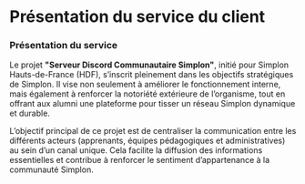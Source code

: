 # Présentation du service du client
### Présentation du service  

Le projet **"Serveur Discord Communautaire Simplon"**, initié pour Simplon Hauts-de-France (HDF), s’inscrit pleinement dans les objectifs stratégiques de Simplon. Il vise non seulement à améliorer le fonctionnement interne, mais également à renforcer la notoriété extérieure de l’organisme, tout en offrant aux alumni une plateforme pour tisser un réseau Simplon dynamique et durable.  

L’objectif principal de ce projet est de centraliser la communication entre les différents acteurs (apprenants, équipes pédagogiques et administratives) au sein d’un canal unique. Cela facilite la diffusion des informations essentielles et contribue à renforcer le sentiment d’appartenance à la communauté Simplon.   